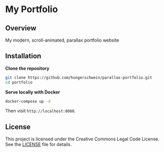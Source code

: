 # My Portfolio

## Overview
My modern, scroll-animated, parallax portfolio website

## Installation
**Clone the repository**
```bash
git clone https://github.com/hungerschwein/parallax-portfolio.git
cd portfolio
```

**Serve locally with Docker**

```bash
docker-compose up -d
```
Then visit `http://localhost:8080`.

## License
This project is licensed under the Creative Commons Legal Code License. See the [LICENSE](LICENSE) file for details.